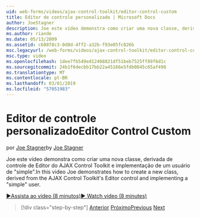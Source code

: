 ```yaml
---
uid: web-forms/videos/ajax-control-toolkit/editor-control-custom
title: Editor de controle personalizado | Microsoft Docs
author: JoeStagner
description: Joe este vídeo demonstra como criar uma nova classe, derivada de controle de Editor do AJAX Control Toolkit e implementação de um usuário de "simple".
ms.author: riande
ms.date: 05/13/2009
ms.assetid: c688f8c3-0d0d-4ff2-a32b-f93e05fc826b
msc.legacyurl: /web-forms/videos/ajax-control-toolkit/editor-control-custom
msc.type: video
ms.openlocfilehash: 1dee7fb549ed12408821df51beb7525ff89f6d1c
ms.sourcegitcommit: 24b1f6decbb17bb22a45166e5fdb0845c65af498
ms.translationtype: MT
ms.contentlocale: pt-BR
ms.lasthandoff: 03/01/2019
ms.locfileid: "57051983"
---
```

<a name="editor-control-custom"></a><span data-ttu-id="56f1b-103">Editor de controle personalizado</span><span class="sxs-lookup"><span data-stu-id="56f1b-103">Editor Control Custom</span></span>
====================
<span data-ttu-id="56f1b-104">por [Joe Stagner](https://github.com/JoeStagner)</span><span class="sxs-lookup"><span data-stu-id="56f1b-104">by [Joe Stagner](https://github.com/JoeStagner)</span></span>

<span data-ttu-id="56f1b-105">Joe este vídeo demonstra como criar uma nova classe, derivada de controle de Editor do AJAX Control Toolkit e implementação de um usuário de "simple".</span><span class="sxs-lookup"><span data-stu-id="56f1b-105">In this video Joe demonstrates how to create a new class, derived from the AJAX Control Toolkit's Editor control and implementing a "simple" user.</span></span>

[<span data-ttu-id="56f1b-106">&#9654;Assista ao vídeo (8 minutos)</span><span class="sxs-lookup"><span data-stu-id="56f1b-106">&#9654; Watch video (8 minutes)</span></span>](https://channel9.msdn.com/Blogs/ASP-NET-Site-Videos/editor-control-custom)

> [!div class="step-by-step"]
> <span data-ttu-id="56f1b-107">[Anterior](editor-control.md)
> [Próximo](create-a-new-custom-extender.md)</span><span class="sxs-lookup"><span data-stu-id="56f1b-107">[Previous](editor-control.md)
[Next](create-a-new-custom-extender.md)</span></span>
